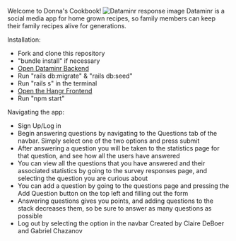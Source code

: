 Welcome to Donna's Cookbook! 
![Dataminr response image](dataminr-image.png)
Dataminr is a social media app for home grown recipes, so family members can keep their family recipes alive for generations. 

Installation:
- Fork and clone this repository
- "bundle install" if necessary 
- [Open Dataminr Backend](https://github.com/gabechaz/dataminr-backend)
- Run "rails db:migrate" & "rails db:seed"
- Run "rails s" in the terminal 
- [Open the Hangr Frontend](https://github.com/gabechaz/dataminr-frontend)
- Run "npm start" 

Navigating the app:
- Sign Up/Log in
- Begin answering questions by navigating to the Questions tab of the navbar. Simply select one of the two options and press submit
- After answering a question you will be taken to the statistics page for that question, and see how all the users have answered
- You can view all the questions that you have answered and their associated statistics by going to the survey responses page, and selecting the question you are curious about
- You can add a question by going to the questions page and pressing the Add Question button on the top left and filling out the form
- Answering questions gives you points, and adding questions to the stack decreases them, so be sure to answer as many questions as possible
- Log out by selecting the option in the navbar
Created by Claire DeBoer and Gabriel Chazanov 